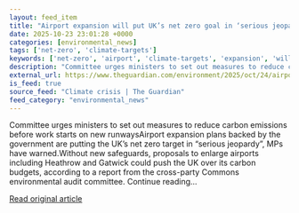```yaml
---
layout: feed_item
title: "Airport expansion will put UK’s net zero goal in ‘serious jeopardy’, MPs warn"
date: 2025-10-23 23:01:28 +0000
categories: [environmental_news]
tags: ['net-zero', 'climate-targets']
keywords: ['net-zero', 'airport', 'climate-targets', 'expansion', 'will']
description: "Committee urges ministers to set out measures to reduce carbon emissions before work starts on new runwaysAirport expansion plans backed by the government ar..."
external_url: https://www.theguardian.com/environment/2025/oct/24/airport-expansion-uk-net-zero-mp-carbon-emissions-runway
is_feed: true
source_feed: "Climate crisis | The Guardian"
feed_category: "environmental_news"
---
```


Committee urges ministers to set out measures to reduce carbon emissions before work starts on new runwaysAirport expansion plans backed by the government are putting the UK’s net zero target in “serious jeopardy”, MPs have warned.Without new safeguards, proposals to enlarge airports including Heathrow and Gatwick could push the UK over its carbon budgets, according to a report from the cross-party Commons environmental audit committee. Continue reading...

[Read original article](https://www.theguardian.com/environment/2025/oct/24/airport-expansion-uk-net-zero-mp-carbon-emissions-runway)
